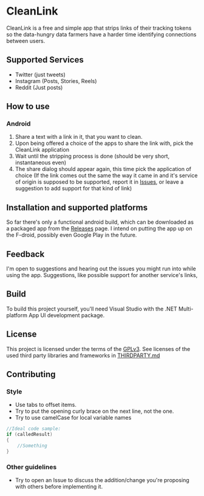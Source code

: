 # CleanLink

CleanLink is a free and simple app that strips links of their tracking tokens so the data-hungry data farmers have a harder time identifying connections between users.
## Supported Services
- Twitter (just tweets)
- Instagram (Posts, Stories, Reels)
- Reddit (Just posts)
## How to use
### Android
1. Share a text with a link in it, that you want to clean.
2. Upon being offered a choice of the apps to share the link with, pick the CleanLink application
3. Wait until the stripping process is done (should be very short, instantaneous even)
4. The share dialog should appear again, this time pick the application of choice (If the link comes out the same the way it came in and it's service of origin is supposed to be supported, report it in [Issues](https://github.com/h1635149164/CleanLink/issues), or leave a suggestion to add support for that kind of link)
## Installation and supported platforms
So far there's only a functional android build, which can be downloaded as a packaged app from the [Releases](https://github.com/h1635149164/CleanLink/releases) page.
I intend on putting the app up on the F-droid, possibly even Google Play in the future.
## Feedback
I'm open to suggestions and hearing out the issues you might run into while using the app. Suggestions, like possible support for another service's links, 
## Build
To build this project yourself, you'll need Visual Studio with the .NET Multi-platform App UI development package.
## License
This project is licensed under the terms of the [GPLv3](https://www.gnu.org/licenses/gpl-3.0.en.html). See licenses of the used third party libraries and frameworks in [THIRDPARTY.md](https://github.com/h1635149164/CleanLink/blob/master/THIRDPARTY.md)
## Contributing
### Style
- Use tabs to offset items.
- Try to put the opening curly brace on the next line, not the one.
- Try to use camelCase for local variable names
```c#
//Ideal code sample:
if (calledResult)
{
	//Something
}
```
### Other guidelines
- Try to open an Issue to discuss the addition/change you're proposing with others before implementing it.